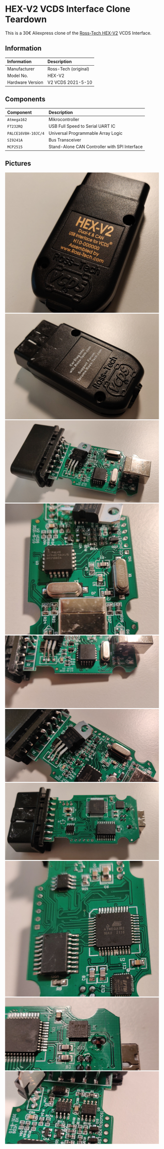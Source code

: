# HEX-V2 VCDS Interface Clone Teardown
This is a 30€ Aliexpress clone of the [Ross-Tech HEX-V2](https://store.ross-tech.com/shop/vchv2_ent/) VCDS Interface.


## Information

| Information      | Description          |
|:-----------------|:---------------------|
| Manufacturer     | Ross-Tech (original) |
| Model No.        | HEX-V2               |
| Hardware Version | V2 VCDS 2021-5-10    |


## Components

| Component           | Description                                   |
|:--------------------|:----------------------------------------------|
| `Atmega162`         | Mikrocontroller                               |
| `FT232RQ`           | USB Full Speed to Serial UART IC              |
| `PALCE16V8H-10JC/4` | Universal Programmable Array Logic            |
| `SI9241A`           | Bus Transceiver                               |
| `MCP2515`           | Stand-Alone CAN Controller with SPI Interface |


## Pictures

![](vcds-clone_1.jpg)
![](vcds-clone_2.jpg)
![](vcds-clone_3.jpg)
![](vcds-clone_4.jpg)
![](vcds-clone_5.jpg)
![](vcds-clone_6.jpg)
![](vcds-clone_7.jpg)
![](vcds-clone_8.jpg)
![](vcds-clone_9.jpg)
![](vcds-clone_10.jpg)